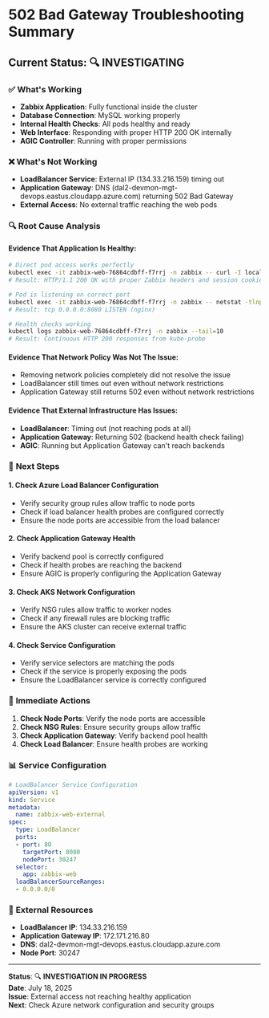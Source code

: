 # 502 Bad Gateway Troubleshooting Summary

## Current Status: 🔍 INVESTIGATING

### ✅ **What's Working**
- **Zabbix Application**: Fully functional inside the cluster
- **Database Connection**: MySQL working properly
- **Internal Health Checks**: All pods healthy and ready
- **Web Interface**: Responding with proper HTTP 200 OK internally
- **AGIC Controller**: Running with proper permissions

### ❌ **What's Not Working**
- **LoadBalancer Service**: External IP (134.33.216.159) timing out
- **Application Gateway**: DNS (dal2-devmon-mgt-devops.eastus.cloudapp.azure.com) returning 502 Bad Gateway
- **External Access**: No external traffic reaching the web pods

### 🔍 **Root Cause Analysis**

#### Evidence That Application Is Healthy:
```bash
# Direct pod access works perfectly
kubectl exec -it zabbix-web-76864cdbff-f7rrj -n zabbix -- curl -I localhost:8080
# Result: HTTP/1.1 200 OK with proper Zabbix headers and session cookies

# Pod is listening on correct port
kubectl exec -it zabbix-web-76864cdbff-f7rrj -n zabbix -- netstat -tlnp
# Result: tcp 0.0.0.0:8080 LISTEN (nginx)

# Health checks working
kubectl logs zabbix-web-76864cdbff-f7rrj -n zabbix --tail=10
# Result: Continuous HTTP 200 responses from kube-probe
```

#### Evidence That Network Policy Was Not The Issue:
- Removing network policies completely did not resolve the issue
- LoadBalancer still times out even without network restrictions
- Application Gateway still returns 502 even without network restrictions

#### Evidence That External Infrastructure Has Issues:
- **LoadBalancer**: Timing out (not reaching pods at all)
- **Application Gateway**: Returning 502 (backend health check failing)
- **AGIC**: Running but Application Gateway can't reach backends

### 🎯 **Next Steps**

#### 1. Check Azure Load Balancer Configuration
- Verify security group rules allow traffic to node ports
- Check if load balancer health probes are configured correctly
- Ensure the node ports are accessible from the load balancer

#### 2. Check Application Gateway Health
- Verify backend pool is correctly configured
- Check if health probes are reaching the backend
- Ensure AGIC is properly configuring the Application Gateway

#### 3. Check AKS Network Configuration
- Verify NSG rules allow traffic to worker nodes
- Check if any firewall rules are blocking traffic
- Ensure the AKS cluster can receive external traffic

#### 4. Check Service Configuration
- Verify service selectors are matching the pods
- Check if the service is properly exposing the pods
- Ensure the LoadBalancer service is correctly configured

### 🔧 **Immediate Actions**

1. **Check Node Ports**: Verify the node ports are accessible
2. **Check NSG Rules**: Ensure security groups allow traffic
3. **Check Application Gateway**: Verify backend pool health
4. **Check Load Balancer**: Ensure health probes are working

### 📊 **Service Configuration**
```yaml
# LoadBalancer Service Configuration
apiVersion: v1
kind: Service
metadata:
  name: zabbix-web-external
spec:
  type: LoadBalancer
  ports:
  - port: 80
    targetPort: 8080
    nodePort: 30247
  selector:
    app: zabbix-web
  loadBalancerSourceRanges:
  - 0.0.0.0/0
```

### 🔗 **External Resources**
- **LoadBalancer IP**: 134.33.216.159
- **Application Gateway IP**: 172.171.216.80
- **DNS**: dal2-devmon-mgt-devops.eastus.cloudapp.azure.com
- **Node Port**: 30247

---

**Status**: 🔍 **INVESTIGATION IN PROGRESS**  
**Date**: July 18, 2025  
**Issue**: External access not reaching healthy application  
**Next**: Check Azure network configuration and security groups

